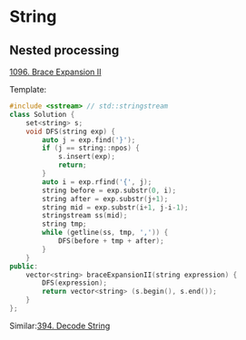 # String

## Nested processing

[1096. Brace Expansion II](https://leetcode.com/problems/brace-expansion-ii/)

Template:

```c++
#include <sstream> // std::stringstream
class Solution {
    set<string> s;
    void DFS(string exp) {
        auto j = exp.find('}');
        if (j == string::npos) {
            s.insert(exp);
            return;
        }
        auto i = exp.rfind('{', j);
        string before = exp.substr(0, i);
        string after = exp.substr(j+1);
        string mid = exp.substr(i+1, j-i-1);
        stringstream ss(mid);
        string tmp;
        while (getline(ss, tmp, ',')) {
            DFS(before + tmp + after);
        }
    }
public:
    vector<string> braceExpansionII(string expression) {
        DFS(expression);
        return vector<string> (s.begin(), s.end());
    }
};
```

Similar:[394. Decode String](https://leetcode.com/problems/decode-string/)